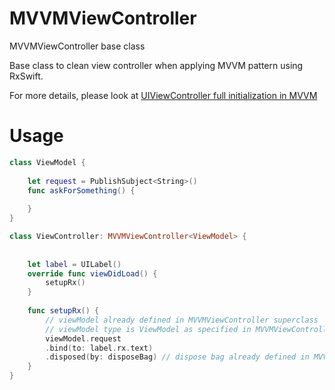 # MVVMViewController
MVVMViewController base class

Base class to clean view controller when applying MVVM pattern using RxSwift.

For more details, please look at [UIViewController full initialization in MVVM](https://medium.com/@williampompei/uiviewcontroller-full-initialization-in-mvvm-89bef536258d)

# Usage

```swift
class ViewModel {
    
    let request = PublishSubject<String>()
    func askForSomething() {
        
    }
}

class ViewController: MVVMViewController<ViewModel> {
    
    
    let label = UILabel()
    override func viewDidLoad() {
        setupRx()
    }
    
    func setupRx() {
        // viewModel already defined in MVVMViewController superclass
        // viewModel type is ViewModel as specified in MVVMViewController<ViewModel> 
        viewModel.request 
        .bind(to: label.rx.text)
        .disposed(by: disposeBag) // dispose bag already defined in MVVMViewController superclass
    }
}
```

